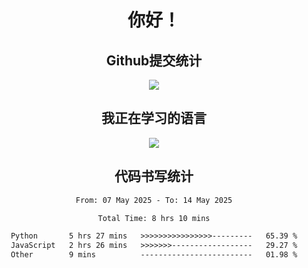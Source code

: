 <div align="center">
<h1>你好！</h1>

<h2>Github提交统计</h2>
<a href="https://github.com/ikun0014">
    <img src="https://github-readme-stats.vercel.app/api?username=ikun0014&include_all_commits=true&count_private=true&locale=cn&show_icons=true&bg_color=0,EC6C6C,FFD479,FFFC79,73FA79,73FDFF,D783FF"/>
  </a>
</div>

<div align="center">
<h2>我正在学习的语言</h2>
  
<img align="center" src="https://github-readme-stats.vercel.app/api/top-langs/?username=ikun0014&include_all_commits=true&count_private=true&locale=cn&show_icons=true&bg_color=0,EC6C6C,FFD479,FFFC79,73FA79,73FDFF,D783FF"/>

</div>

<div align="center">
<h2>代码书写统计</h2>
  
<!--START_SECTION:waka-->

```txt
From: 07 May 2025 - To: 14 May 2025

Total Time: 8 hrs 10 mins

Python       5 hrs 27 mins   >>>>>>>>>>>>>>>>---------   65.39 %
JavaScript   2 hrs 26 mins   >>>>>>>------------------   29.27 %
Other        9 mins          -------------------------   01.98 %
```

<!--END_SECTION:waka-->

</div>
